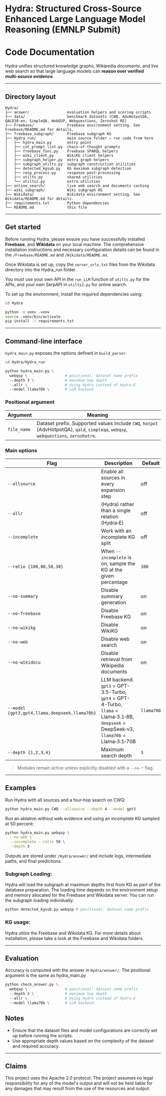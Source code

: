 # Hydra: Structured Cross-Source Enhanced Large Language Model Reasoning (EMNLP Submit)
# Code Documentation 

Hydra unifies structured knowledge graphs, Wikipedia documents, and live web search so that large language models can **reason over verified multi‑source evidence**. 

---

## Directory layout

```text
Hydra/
├── answer/                 evaluation helpers and scoring scripts
├── data/                   benchmark datasets (CWQ, AdvHotpotQA, QALD10-en, SimpleQA, WebQSP, Webquestions, Zeroshot RE)
├── Freebase/               Freebase environment setting. See Freebase/README.md for details.
├── freebase_subgraph/      Freebase subgraph KG
├── Hydra_run/              main source folder – run code from here
│   ├── hydra_main.py       entry point
│   ├── cot_prompt_list.py  chain‑of‑thought prompts
│   ├── freebase_func.py    Freebase SPARQL helpers
│   ├── wiki_client.py      WikiKG client helpers
│   ├── subgraph_helper.py  extra graph helpers
│   ├── subgraph_utilts.py  subgraph construction utilities
│   ├── detected_kgsub.py   KG maximum subgraph detection
│   ├── resp_process.py     response post‑processing
│   ├── utilts.py           shared utilities
│   └── utilts2.py          extra utilities
├── online_search/          live web search and documents caching
├── wiki_subgraph/          Wiki subgraph KG
├── Wikidata/               Wikidata environment setting. See Wikidata/README.md for details.
├── requirements.txt        Python dependencies
└── README.md               this file
```

---


## Get started
Before running Hydra, please ensure you have successfully installed **Freebase**, and **Wikidata** on your local machine. The comprehensive installation instructions and necessary configuration details can be found in the `/Freebase/README.md` and `/Wikidata/README.md`.

Once Wikidata is set up, copy the `server_urls.txt` files from the Wikidata directory into the Hydra_run folder.

You must use your own API in the `run_LLM` function of `utilts.py` for the APIs, and your own SerpAPI in `utilts2.py` for online search.

To set up the environment, install the required dependencies using:

```bash
cd Hydra
```

```bash
python -m venv .venv
source .venv/bin/activate
pip install -r requirements.txt
```





---

## Command‑line interface

`hydra_main.py` exposes the options defined in `build_parser`.

```bash
cd Hydra/Hydra_run

python hydra_main.py \
  webqsp \                 # positional: dataset name prefix
  --depth 3 \              # maximum hop depth
  --allr \                 # Using Hydra instead of Hydra-E
  --model llama70b \       # LLM backend

```

### Positional argument

| Argument    | Meaning                                                                                                                             |
| ----------- | ----------------------------------------------------------------------------------------------------------------------------------- |
| `file_name` | Dataset prefix. Supported values include `CWQ`, `hotpot` (AdvHotpotQA), `qald`, `simpleqa`, `webqsp`, `webquestions`, `zeroshotre`. |

### Main options

| Flag                                          | Description                                                                                  | Default    |
| --------------------------------------------- | -------------------------------------------------------------------------------------------- | ---------- |
| `--allsource`                                 | Enable all sources in every expansion step                                                   | off        |
| `--allr`                                      | (Hydra) rather than a single relation (Hydra‑E)                 | off        |
| `--incomplete`                                | Work with an incomplete KG split                                                             | off        |
| `--ratio {100,80,50,30}`                      | When `--incomplete` is on, sample the KG at the given percentage                             | `100`      |
| `--no-summary`                                | Disable summary generation                                                                   | on         |
| `--no-freebase`                               | Disable Freebase KG                                                                          | on         |
| `--no-wikikg`                                 | Disable WikiKG                                                                               | on         |
| `--no-web`                                    | Disable web search                                                                           | on         |
| `--no-wikidocu`                               | Disable retrieval from Wikipedia documents                                                   | on         |
| `--model {gpt3,gpt4,llama,deepseek,llama70b}` | LLM backend.<be> `gpt3`  = GPT-3.5-Turbo,   `gpt4`  = GPT-4-Turbo, `llama` = Llama‑3.1‑8B, `deepseek` = DeepSeek‑v3, `llama70b` = Llama‑3.1‑70B | `llama70b` |
| `--depth {1,2,3,4}`                           | Maximum search depth                                                                         | `3`        |

> Modules remain active unless explicitly disabled with a `--no‑*` flag.

---

## Examples

Run Hydra with all sources and a four‑hop search on CWQ:

```bash
python hydra_main.py CWQ --allsource --depth 4 --model gpt3
```

Run an ablation without web evidence and using an incomplete KG sampled at 50 percent:

```bash
python hydra_main.py webqsp \
  --no-web \
  --incomplete --ratio 50 \
  --depth 3
```

Outputs are stored under `/Hydra/answer/` and include logs, intermediate paths, and final predictions.

### Subgraph Loading:
Hydra will load the subgraph at maximum depths first from KG as part of the database preparation. The loading time depends on the environment setup and memory allocated for the Freebase and Wikidata server.
You can run the subgraph loading individually:
```bash
python detected_kgsub.py webqsp # positional: dataset name prefix
```

### KG usage:
Hydra utilze the Freebase and Wikidata KG. For more details about installation, please take a look at the Freebase and Wikidata folders.

---

## Evaluation

Accuracy is computed with the answer in `Hydra/answer/`. The positional argument is the same as hydra_main.py

```bash
python check_answer.py \
  webqsp \                 # positional: dataset name prefix
  --depth 3 \              # maximum hop depth
  --allr \                 # Using Hydra instead of Hydra-E
  --model llama70b \       # LLM backend
```


## Notes
- Ensure that the dataset files and model configurations are correctly set up before running the scripts.
- Use appropriate depth values based on the complexity of the dataset and required accuracy.

---


## Claims
This project uses the Apache 2.0 protocol. The project assumes no legal responsibility for any of the model's output and will not be held liable for any damages that may result from the use of the resources and output.
